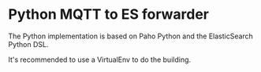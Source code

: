 # Python MQTT to ES forwarder

The Python implementation is based on Paho Python and the ElasticSearch Python DSL.

It's recommended to use a VirtualEnv to do the building.
